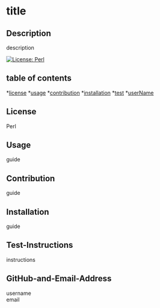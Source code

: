 # title
  ## Description 
  description
  
  [![License: Perl](https://img.shields.io/badge/License-Perl-yellow.svg)](https://opensource.org/licenses/Perl)

## table of contents
*[license](#License)
*[usage](#Usage)
*[contribution](#Contribution)
*[installation](#Installation)
*[test](#Test)
*[userName](#GitHub)

## License
Perl

## Usage 
guide

## Contribution
guide

## Installation
guide

## Test-Instructions
instructions

## GitHub-and-Email-Address
username  
email
